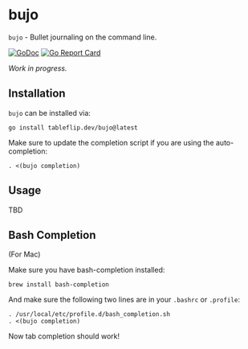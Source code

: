 # bujo

`bujo` - Bullet journaling on the command line. 

[![GoDoc](https://godoc.org/tableflip.dev/bujo?status.svg)](https://godoc.org/tableflip.dev/bujo)
[![Go Report Card](https://goreportcard.com/badge/n3wscott/bujo)](https://goreportcard.com/report/n3wscott/bujo)

_Work in progress._

## Installation

`bujo` can be installed via:

```shell
go install tableflip.dev/bujo@latest
```

  Make sure to update the completion script if you are using the auto-completion:
  ```shell
  . <(bujo completion)
  ```

## Usage

TBD

## Bash Completion

(For Mac)

Make sure you have bash-completion installed:

```shell
brew install bash-completion
```

And make sure the following two lines are in your `.bashrc` or `.profile`:

```text
. /usr/local/etc/profile.d/bash_completion.sh
. <(bujo completion)
```

Now tab completion should work!
